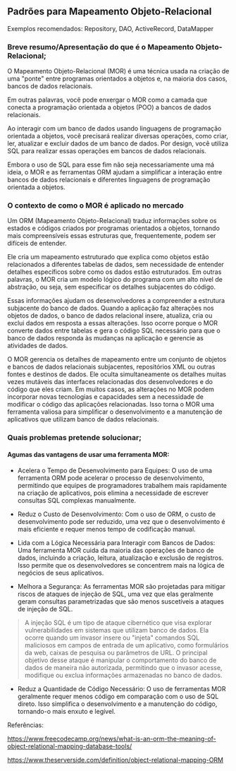 ## Padrões para Mapeamento Objeto-Relacional 

Exemplos recomendados: Repository, DAO, ActiveRecord, DataMapper

### Breve resumo/Apresentação do que é o Mapeamento Objeto-Relacional;

O Mapeamento Objeto-Relacional (MOR) é uma técnica usada na criação de uma "ponte" entre programas orientados a objetos e, na maioria dos casos, bancos de dados relacionais.

Em outras palavras, você pode enxergar o MOR como a camada que conecta a programação orientada a objetos (POO) a bancos de dados relacionais.

Ao interagir com um banco de dados usando linguagens de programação orientada a objetos, você precisará realizar diversas operações, como criar, ler, atualizar e excluir dados de um banco de dados. Por design, você utiliza SQL para realizar essas operações em bancos de dados relacionais.

Embora o uso de SQL para esse fim não seja necessariamente uma má ideia, o MOR e as ferramentas ORM ajudam a simplificar a interação entre bancos de dados relacionais e diferentes linguagens de programação orientada a objetos.

### O contexto de como o MOR é aplicado no mercado

Um ORM (Mapeamento Objeto-Relacional) traduz informações sobre os estados e códigos criados por programas orientados a objetos, tornando mais compreensíveis essas estruturas que, frequentemente, podem ser difíceis de entender. 

Ele cria um mapeamento estruturado que explica como objetos estão relacionados a diferentes tabelas de dados, sem necessidade de entender detalhes específicos sobre como os dados estão estruturados. Em outras palavras, o MOR cria um modelo lógico do programa com um alto nível de abstração, ou seja, sem especificar os detalhes subjacentes do código.

Essas informações ajudam os desenvolvedores a compreender a estrutura subjacente do banco de dados. Quando a aplicação faz alterações nos objetos de dados, o banco de dados relacional insere, atualiza, cria ou exclui dados em resposta a essas alterações. Isso ocorre porque o MOR converte dados entre tabelas e gera o código SQL necessário para que o banco de dados responda às mudanças na aplicação e gerencie as atividades de dados.

O MOR gerencia os detalhes de mapeamento entre um conjunto de objetos e bancos de dados relacionais subjacentes, repositórios XML ou outras fontes e destinos de dados. Ele oculta simultaneamente os detalhes muitas vezes mutáveis das interfaces relacionadas dos desenvolvedores e do código que eles criam. Em muitos casos, as alterações no MOR podem incorporar novas tecnologias e capacidades sem a necessidade de modificar o código das aplicações relacionadas. Isso torna o MOR uma ferramenta valiosa para simplificar o desenvolvimento e a manutenção de aplicativos que utilizam banco de dados relacionais.

### Quais problemas pretende solucionar;

#### Agumas das vantagens de usar uma ferramenta MOR:

- Acelera o Tempo de Desenvolvimento para Equipes: O uso de uma ferramenta ORM pode acelerar o processo de desenvolvimento, permitindo que equipes de programadores trabalhem mais rapidamente na criação de aplicativos, pois elimina a necessidade de escrever consultas SQL complexas manualmente.

- Reduz o Custo de Desenvolvimento: Com o uso de ORM, o custo de desenvolvimento pode ser reduzido, uma vez que o desenvolvimento é mais eficiente e requer menos tempo de codificação manual.

- Lida com a Lógica Necessária para Interagir com Bancos de Dados: Uma ferramenta MOR cuida da maioria das operações de banco de dados, incluindo a criação, leitura, atualização e exclusão de registros. Isso permite que os desenvolvedores se concentrem mais na lógica de negócios de seus aplicativos.

- Melhora a Segurança: As ferramentas MOR são projetadas para mitigar riscos de ataques de injeção de SQL, uma vez que elas geralmente geram consultas parametrizadas que são menos suscetíveis a ataques de injeção de SQL.

> A injeção SQL é um tipo de ataque cibernético que visa explorar vulnerabilidades em sistemas que utilizam banco de dados. Ela ocorre quando um invasor insere ou "injeta" comandos SQL maliciosos em campos de entrada de um aplicativo, como formulários da web, caixas de pesquisa ou parâmetros de URL. O principal objetivo desse ataque é manipular o comportamento do banco de dados de maneira não autorizada, permitindo que o invasor acesse, modifique ou exclua informações armazenadas no banco de dados.

- Reduz a Quantidade de Código Necessário: O uso de ferramentas MOR geralmente requer menos código em comparação com o uso de SQL direto. Isso simplifica o desenvolvimento e a manutenção do código, tornando-o mais enxuto e legível.

Referências:

https://www.freecodecamp.org/news/what-is-an-orm-the-meaning-of-object-relational-mapping-database-tools/

https://www.theserverside.com/definition/object-relational-mapping-ORM
